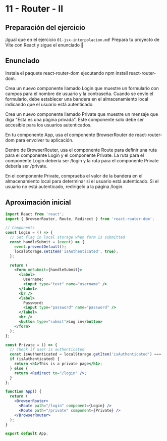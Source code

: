 # 11 - Router - II

## Preparación del ejercicio

¡Igual que en el ejercicio `01-jsx-interpolacion.md`! Prepara tu proyecto de Vite con React y sigue el enunciado 🦄

## Enunciado

Instala el paquete react-router-dom ejecutando npm install react-router-dom.

Crea un nuevo componente llamado Login que muestre un formulario con campos para el nombre de usuario y la contraseña. Cuando se envíe el formulario, debe establecer una bandera en el almacenamiento local indicando que el usuario está autenticado.

Crea un nuevo componente llamado Private que muestre un mensaje que diga "Esta es una página privada". Este componente solo debe ser accesible para los usuarios autenticados.

En tu componente App, usa el componente BrowserRouter de react-router-dom para envolver tu aplicación.

Dentro de BrowserRouter, usa el componente Route para definir una ruta para el componente Login y el componente Private. La ruta para el componente Login debería ser /login y la ruta para el componente Private debería ser /private.

En el componente Private, comprueba el valor de la bandera en el almacenamiento local para determinar si el usuario está autenticado. Si el usuario no está autenticado, redirígelo a la página /login.

## Aproximación inicial

```jsx
import React from 'react';
import { BrowserRouter, Route, Redirect } from 'react-router-dom';

// Components
const Login = () => {
  // Set flag in local storage when form is submitted
  const handleSubmit = (event) => {
    event.preventDefault();
    localStorage.setItem('isAuthenticated', true);
  };

  return (
    <form onSubmit={handleSubmit}>
      <label>
        Username:
        <input type="text" name="username" />
      </label>
      <br />
      <label>
        Password:
        <input type="password" name="password" />
      </label>
      <br />
      <button type="submit">Log in</button>
    </form>
  );
};

const Private = () => {
  // Check if user is authenticated
  const isAuthenticated = localStorage.getItem('isAuthenticated') === 'true';
  if (isAuthenticated) {
    return <h1>This is a private page</h1>;
  } else {
    return <Redirect to="/login" />;
  }
};

function App() {
  return (
    <BrowserRouter>
      <Route path="/login" component={Login} />
      <Route path="/private" component={Private} />
    </BrowserRouter>
  );
}

export default App;


```